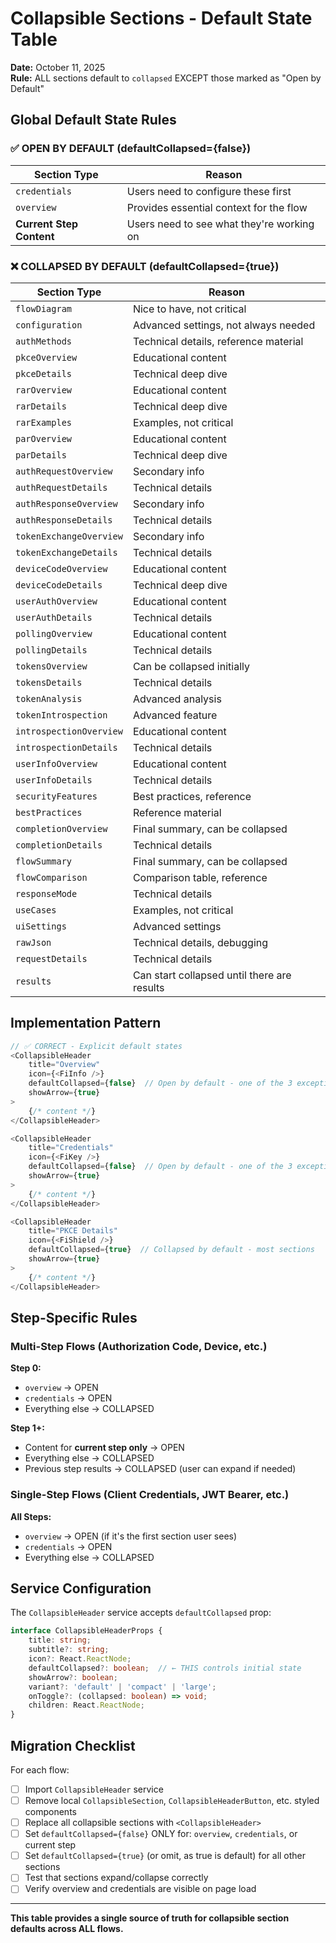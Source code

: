 # Collapsible Sections - Default State Table

**Date:** October 11, 2025  
**Rule:** ALL sections default to `collapsed` EXCEPT those marked as "Open by Default"

## Global Default State Rules

### ✅ OPEN BY DEFAULT (defaultCollapsed={false})
| Section Type | Reason |
|--------------|--------|
| `credentials` | Users need to configure these first |
| `overview` | Provides essential context for the flow |
| **Current Step Content** | Users need to see what they're working on |

### ❌ COLLAPSED BY DEFAULT (defaultCollapsed={true})
| Section Type | Reason |
|--------------|--------|
| `flowDiagram` | Nice to have, not critical |
| `configuration` | Advanced settings, not always needed |
| `authMethods` | Technical details, reference material |
| `pkceOverview` | Educational content |
| `pkceDetails` | Technical deep dive |
| `rarOverview` | Educational content |
| `rarDetails` | Technical deep dive |
| `rarExamples` | Examples, not critical |
| `parOverview` | Educational content |
| `parDetails` | Technical deep dive |
| `authRequestOverview` | Secondary info |
| `authRequestDetails` | Technical details |
| `authResponseOverview` | Secondary info |
| `authResponseDetails` | Technical details |
| `tokenExchangeOverview` | Secondary info |
| `tokenExchangeDetails` | Technical details |
| `deviceCodeOverview` | Educational content |
| `deviceCodeDetails` | Technical deep dive |
| `userAuthOverview` | Educational content |
| `userAuthDetails` | Technical details |
| `pollingOverview` | Educational content |
| `pollingDetails` | Technical details |
| `tokensOverview` | Can be collapsed initially |
| `tokensDetails` | Technical details |
| `tokenAnalysis` | Advanced analysis |
| `tokenIntrospection` | Advanced feature |
| `introspectionOverview` | Educational content |
| `introspectionDetails` | Technical details |
| `userInfoOverview` | Educational content |
| `userInfoDetails` | Technical details |
| `securityFeatures` | Best practices, reference |
| `bestPractices` | Reference material |
| `completionOverview` | Final summary, can be collapsed |
| `completionDetails` | Technical details |
| `flowSummary` | Final summary, can be collapsed |
| `flowComparison` | Comparison table, reference |
| `responseMode` | Technical details |
| `useCases` | Examples, not critical |
| `uiSettings` | Advanced settings |
| `rawJson` | Technical details, debugging |
| `requestDetails` | Technical details |
| `results` | Can start collapsed until there are results |

## Implementation Pattern

```typescript
// ✅ CORRECT - Explicit default states
<CollapsibleHeader
    title="Overview"
    icon={<FiInfo />}
    defaultCollapsed={false}  // Open by default - one of the 3 exceptions
    showArrow={true}
>
    {/* content */}
</CollapsibleHeader>

<CollapsibleHeader
    title="Credentials"
    icon={<FiKey />}
    defaultCollapsed={false}  // Open by default - one of the 3 exceptions
    showArrow={true}
>
    {/* content */}
</CollapsibleHeader>

<CollapsibleHeader
    title="PKCE Details"
    icon={<FiShield />}
    defaultCollapsed={true}  // Collapsed by default - most sections
    showArrow={true}
>
    {/* content */}
</CollapsibleHeader>
```

## Step-Specific Rules

### Multi-Step Flows (Authorization Code, Device, etc.)

**Step 0:** 
- `overview` → OPEN
- `credentials` → OPEN  
- Everything else → COLLAPSED

**Step 1+:**
- Content for **current step only** → OPEN
- Everything else → COLLAPSED
- Previous step results → COLLAPSED (user can expand if needed)

### Single-Step Flows (Client Credentials, JWT Bearer, etc.)

**All Steps:**
- `overview` → OPEN (if it's the first section user sees)
- `credentials` → OPEN
- Everything else → COLLAPSED

## Service Configuration

The `CollapsibleHeader` service accepts `defaultCollapsed` prop:

```typescript
interface CollapsibleHeaderProps {
    title: string;
    subtitle?: string;
    icon?: React.ReactNode;
    defaultCollapsed?: boolean;  // ← THIS controls initial state
    showArrow?: boolean;
    variant?: 'default' | 'compact' | 'large';
    onToggle?: (collapsed: boolean) => void;
    children: React.ReactNode;
}
```

## Migration Checklist

For each flow:

- [ ] Import `CollapsibleHeader` service
- [ ] Remove local `CollapsibleSection`, `CollapsibleHeaderButton`, etc. styled components
- [ ] Replace all collapsible sections with `<CollapsibleHeader>`
- [ ] Set `defaultCollapsed={false}` ONLY for: `overview`, `credentials`, or current step
- [ ] Set `defaultCollapsed={true}` (or omit, as true is default) for all other sections
- [ ] Test that sections expand/collapse correctly
- [ ] Verify overview and credentials are visible on page load

---

**This table provides a single source of truth for collapsible section defaults across ALL flows.**

